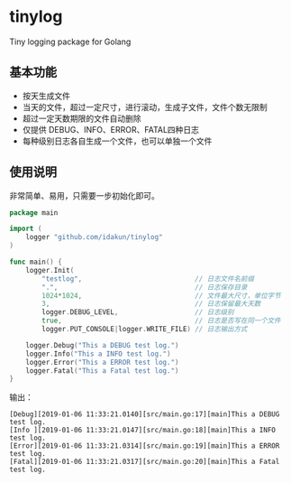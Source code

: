 # tinylog
Tiny logging package for Golang

## 基本功能
* 按天生成文件
* 当天的文件，超过一定尺寸，进行滚动，生成子文件，文件个数无限制
* 超过一定天数期限的文件自动删除
* 仅提供 DEBUG、INFO、ERROR、FATAL四种日志
* 每种级别日志各自生成一个文件，也可以单独一个文件

## 使用说明
非常简单、易用，只需要一步初始化即可。
```go
package main

import (
	logger "github.com/idakun/tinylog"
)

func main() {
	logger.Init(
		"testlog",                            // 日志文件名前缀
		".",                                  // 日志保存目录
		1024*1024,                            // 文件最大尺寸，单位字节
		3,                                    // 日志保留最大天数
		logger.DEBUG_LEVEL,                   // 日志级别
		true,                                 // 日志是否写在同一个文件
		logger.PUT_CONSOLE|logger.WRITE_FILE) // 日志输出方式

	logger.Debug("This a DEBUG test log.")
	logger.Info("This a INFO test log.")
	logger.Error("This a ERROR test log.")
	logger.Fatal("This a Fatal test log.")
}
```
输出：
```shell
[Debug][2019-01-06 11:33:21.0140][src/main.go:17][main]This a DEBUG test log.
[Info ][2019-01-06 11:33:21.0147][src/main.go:18][main]This a INFO test log.
[Error][2019-01-06 11:33:21.0314][src/main.go:19][main]This a ERROR test log.
[Fatal][2019-01-06 11:33:21.0317][src/main.go:20][main]This a Fatal test log.
```
